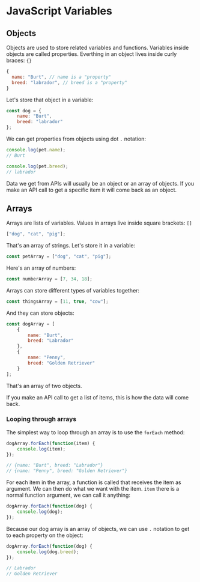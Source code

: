 # JavaScript Variables

## Objects

Objects are used to store related variables and functions. Variables inside objects are called properties. Everthing in an object lives inside curly braces: `{}`

```js
{
  name: "Burt", // name is a "property"
  breed: "labrador", // breed is a "property"
}
```

Let's store that object in a variable:

```js
const dog = {
    name: "Burt",
    breed: "labrador"
};
```

We can get properties from objects using dot `.` notation:

```js
console.log(pet.name);
// Burt

console.log(pet.breed);
// labrador
```

Data we get from APIs will usually be an object or an array of objects. If you make an API call to get a specific item it will come back as an object.

## Arrays

Arrays are lists of variables. Values in arrays live inside square brackets: `[]`

```js
["dog", "cat", "pig"];
```

That's an array of strings. Let's store it in a variable:

```js
const petArray = ["dog", "cat", "pig"];
```

Here's an array of numbers:

```js
const numberArray = [7, 34, 18];
```

Arrays can store different types of variables together:

```js
const thingsArray = [11, true, "cow"];
```

And they can store objects:

```js
const dogArray = [
    {
        name: "Burt",
        breed: "Labrador"
    },
    {
        name: "Penny",
        breed: "Golden Retriever"
    }
];
```

That's an array of two objects.

If you make an API call to get a list of items, this is how the data will come back.

### Looping through arrays

The simplest way to loop through an array is to use the `forEach` method:

```js
dogArray.forEach(function(item) {
    console.log(item);
});

// {name: "Burt", breed: "Labrador"}
// {name: "Penny", breed: "Golden Retriever"}
```

For each item in the array, a function is called that receives the item as argument. We can then do what we want with the item. `item` there is a normal function argument, we can call it anything:

```js
dogArray.forEach(function(dog) {
    console.log(dog);
});
```

Because our dog array is an array of objects, we can use `.` notation to get to each property on the object:

```js
dogArray.forEach(function(dog) {
    console.log(dog.breed);
});

// Labrador
// Golden Retriever
```
